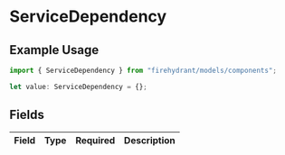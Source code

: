 # ServiceDependency

## Example Usage

```typescript
import { ServiceDependency } from "firehydrant/models/components";

let value: ServiceDependency = {};
```

## Fields

| Field       | Type        | Required    | Description |
| ----------- | ----------- | ----------- | ----------- |